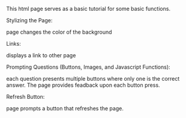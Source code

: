 This html page serves as a basic tutorial for some basic functions.

Stylizing the Page:

page changes the color of the background

Links:

displays a link to other page

Prompting Questions (Buttons, Images, and Javascript Functions):

each question presents multiple buttons where only one is the correct answer. The page provides feadback upon each button press.

Refresh Button:

page prompts a button that refreshes the page.
